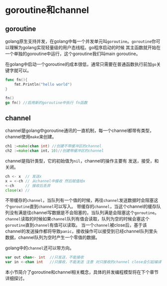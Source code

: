 # goroutine和channel


## goroutine
golang原生支持并发，在golang中每一个并发单元叫`goroutine`。`goroutine`你可以理解为golang实现轻量级的用户态线程。go程序启动的时候
其主函数就开始在一个单独的goroutine中运行，这个goroutine我们叫main goroutine。

在golang中启动一个goroutine的成本很低，通常只需要在普通函数执行前加`go`关键字就可以。

```go
func fn(){
    fmt.Println("hello world")
} 

fn()
go fn() //启用新的goroutine中执行 fn函数
```


## channel

channel是golang中goroutine通讯的一直机制，每一个channel都带有类型，channel使用`make`来创建。

```go
ch1 :=make(chan int) //创建不带缓冲区的channel
ch2 :=make(chan int，10)//创建带缓冲区的channel
```

channel是指针类型，它的初始值为`nil`，channel的操作主要有 发送，接受，和关闭。

```go
ch <- x  // 发送x
x = <-ch // 从channel中接收 然后赋值给x
<-ch     // 接收后丢弃
close(x) //
```

不带缓存的`channel`，当队列有一个值的时候，再往`channel`发送数据时会阻塞这个`goroutine`直到`channel`可以写入。
带缓存的`channel`，当这个channel的缓存队列没有满是往channel写数据是不会阻塞的，当队列满是会阻塞这个`goroutine`。
`channel`读取的时候如果`channel`队列有值会读取，队列为空的时候会塞这个`goroutine`直到`channel`有值可以读取。
当一个`channel`被close后，基于该channel的发送操作都将导致`panic`，接收操作可以接受到已经channel队列里头数据，channel队列为空时产生一个零值的数据。


golang中的`channel`还可以带方向。

```go
var out chan<- int  //只发送，不能接收
var in <-chan int   //只接收，不能发送 注意 对只接收的channel close会引起编译错误
```


本小节简介了goroutine和channel相关概念，具体的并发编程模型将在下个章节详细探讨。